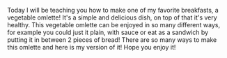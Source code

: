 Today I will be teaching you how to make one of my favorite breakfasts, a vegetable omlette! It's a simple and delicious dish, on top of that it's very healthy. This vegetable omlette can be enjoyed in so many different ways, for example you could just it plain, with sauce or eat as a sandwich by putting it in between 2 pieces of bread! There are so many ways to make this omlette and here is my version of it! Hope you enjoy it! 